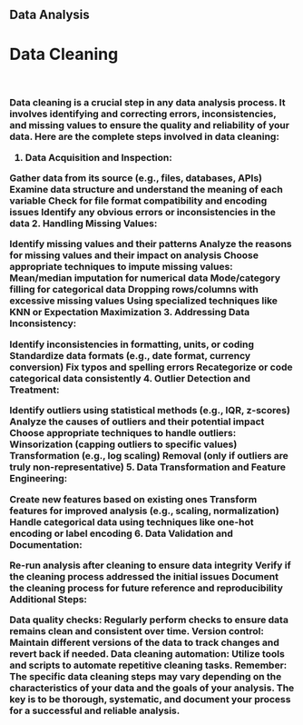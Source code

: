## Data Analysis

<h1>Data Cleaning</h1>
<br>
<h3>Data cleaning is a crucial step in any data analysis process. It involves identifying and correcting errors, inconsistencies, and missing values to ensure the quality and reliability of your data. Here are the complete steps involved in data cleaning:

1. Data Acquisition and Inspection:

Gather data from its source (e.g., files, databases, APIs)
Examine data structure and understand the meaning of each variable
Check for file format compatibility and encoding issues
Identify any obvious errors or inconsistencies in the data
2. Handling Missing Values:

Identify missing values and their patterns
Analyze the reasons for missing values and their impact on analysis
Choose appropriate techniques to impute missing values:
Mean/median imputation for numerical data
Mode/category filling for categorical data
Dropping rows/columns with excessive missing values
Using specialized techniques like KNN or Expectation Maximization
3. Addressing Data Inconsistency:

Identify inconsistencies in formatting, units, or coding
Standardize data formats (e.g., date format, currency conversion)
Fix typos and spelling errors
Recategorize or code categorical data consistently
4. Outlier Detection and Treatment:

Identify outliers using statistical methods (e.g., IQR, z-scores)
Analyze the causes of outliers and their potential impact
Choose appropriate techniques to handle outliers:
Winsorization (capping outliers to specific values)
Transformation (e.g., log scaling)
Removal (only if outliers are truly non-representative)
5. Data Transformation and Feature Engineering:

Create new features based on existing ones
Transform features for improved analysis (e.g., scaling, normalization)
Handle categorical data using techniques like one-hot encoding or label encoding
6. Data Validation and Documentation:

Re-run analysis after cleaning to ensure data integrity
Verify if the cleaning process addressed the initial issues
Document the cleaning process for future reference and reproducibility
Additional Steps:

Data quality checks: Regularly perform checks to ensure data remains clean and consistent over time.
Version control: Maintain different versions of the data to track changes and revert back if needed.
Data cleaning automation: Utilize tools and scripts to automate repetitive cleaning tasks.
Remember: The specific data cleaning steps may vary depending on the characteristics of your data and the goals of your analysis. The key is to be thorough, systematic, and document your process for a successful and reliable analysis.</h3>
